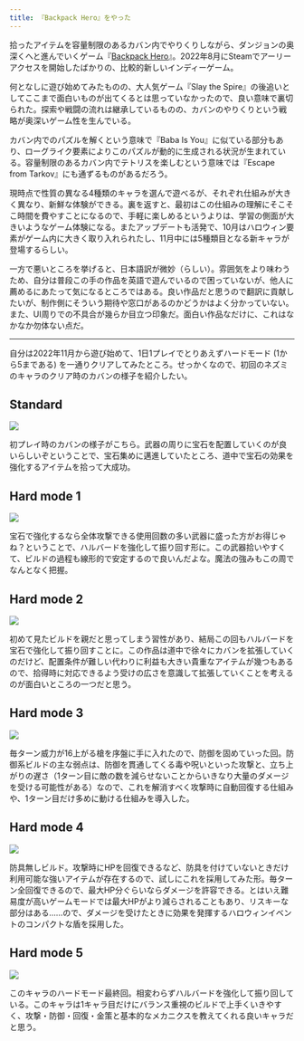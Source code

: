 ```yaml
---
title: 『Backpack Hero』をやった
---
```

拾ったアイテムを容量制限のあるカバン内でやりくりしながら、ダンジョンの奥深くへと進んでいくゲーム『[Backpack Hero](https://store.steampowered.com/app/1970580/Backpack_Hero/)』。2022年8月にSteamでアーリーアクセスを開始したばかりの、比較的新しいインディーゲーム。

何となしに遊び始めてみたものの、大人気ゲーム『Slay the Spire』の後追いとしてここまで面白いものが出てくるとは思っていなかったので、良い意味で裏切られた。探索や戦闘の流れは継承しているものの、カバンのやりくりという戦略が奥深いゲーム性を生んでいる。

カバン内でのパズルを解くという意味で『Baba Is You』に似ている部分もあり、ローグライク要素によりこのパズルが動的に生成される状況が生まれている。容量制限のあるカバン内でテトリスを楽しむという意味では『Escape from Tarkov』にも通ずるものがあるだろう。

現時点で性質の異なる4種類のキャラを選んで遊べるが、それぞれ仕組みが大きく異なり、新鮮な体験ができる。裏を返すと、最初はこの仕組みの理解にそこそこ時間を費やすことになるので、手軽に楽しめるというよりは、学習の側面が大きいようなゲーム体験になる。またアップデートも活発で、10月はハロウィン要素がゲーム内に大きく取り入れられたし、11月中には5種類目となる新キャラが登場するらしい。

一方で悪いところを挙げると、日本語訳が微妙（らしい）。雰囲気をより味わうため、自分は普段この手の作品を英語で遊んでいるので困っていないが、他人に薦めるにあたって気になるところではある。良い作品だと思うので翻訳に貢献したいが、制作側にそういう期待や窓口があるのかどうかはよく分かっていない。また、UI周りでの不具合が幾らか目立つ印象だ。面白い作品なだけに、これはなかなか勿体ない点だ。

* * *

自分は2022年11月から遊び始めて、1日1プレイでとりあえずハードモード (1から5まである) を一通りクリアしてみたところ。せっかくなので、初回のネズミのキャラのクリア時のカバンの様子を紹介したい。

Standard
--------

![](https://lh3.googleusercontent.com/docs/AG8NV2bn-GVgrrIHUppfhIdVOgE6FD0rJjtxbHkmXz9cSGePsFzdOnvHvf-TedCafXS3IKZm_2E_Uw7NsjXaoZF9EG6TYicMePoH2CRThS_OL4xPESiVIFjC7tLHlVPOX1qQdwkiM1g6LXgoJVjKMNaTv0LlZ0Ye_UyKyMgr3XtajJBq01hAEkLCatyzawxZvnWQVbOzGkVNJwUH7bYxHOgIzIUmS0nI2gWdFCHr8FLzfCG9TOW-8qLo0SO_7pGr_OJBPhp2IeckNonyyFOH4oIWL0vBQsJM22PY_wGocuh_x_obGtO-iIck_Vy7uY4N3kt0UcF19sG-5aE4oe_Dy3Tisgdw5MH2zt9HkGhknLTsbmr8paIB3_e2CeMoGbWkFQFfE8nhUI5_hLAjtZxRxCNCPXQSsES22X1cbK8LYQDB9ROSxdE6ARSdMMQJY8L6KAkFchfT3W3_aG1jeMm_6wLcK7T-FLThMv7KvkYRCqGVmUJ-w40DphsaW8RNdi3be578RtOm-rsQkj3SWZTgr34inxfTHHlUMz6H7tCVmSw8VQnslCLSRfVSMQWTfdZ_UGjFKn5n7-s4JJrVDzicKopK4Q5GtO3fSlLW-_ptuBenF1d_Rv9jtuQwLH4axZZcJHsQAhG4hUinzw5IVGpDT57QDkJ6uIcWWS9Qehq2OZoKR6vncTJa3QqNDGFj6G0v7qPoPwNE4xLvruuAmBwMMyiRdrxTmhTy5BZ9CzATtol6X3bwWFR-kD7K0cUpl2bZx9nQeTy_n62bSDOEj4q1Ex3nHjCxeE0IYcO-TLEoZCJTLfJVeebit-7wxSoTpejN3mCqZ1WfzwkB83RE6qpgAur0TCxvOXp5nIarExCj0Lj6M8jXl8KxK1EGvhlAm48KCspDAwTh0wMea4hjxcJiIgETE1AqSQcqQGXddov-6yGhMQH5bXU6ess4FcQk2rxH8lFb1enKEtzm6YGp1QYSt7jxFjYgdc-iUTtMpV7nL4VHlsTNQZiGL_TjhsY-Z4xuIJAGvUzPedxxp3jxaUD2UF3MRqTllR6WdJrnw_ng-XjEtzY4le4Bj-HnelFhMAGvfED-_dxj8SWI6qbQ-278juIeIYRxYSP2wuQDMoeVrzMWc8lv19Yho4AOuO2TXQarSpdqh-A9xfwbWjRDiv4wWc_uDqTqMy6EJrM693z-BnhgJOZcgqi6F-zBfnqUcq8ZqtGI9Vrm6MbHluJ1ENO-azIbY1YkJ3n3ye98DHBQESWffQsiVgtGzg)

初プレイ時のカバンの様子がこちら。武器の周りに宝石を配置していくのが良いらしいぞということで、宝石集めに邁進していたところ、道中で宝石の効果を強化するアイテムを拾って大成功。

Hard mode 1
-----------

![](https://lh3.googleusercontent.com/docs/AG8NV2YmUtDlaS41HXM-3WZaCZKj-DkQF4NT5VR4gLMO-DoaYN3FfmhQbKg85RetrQjrO3bxczKvnToPpNjgx-9Qdz_QK4KOEGTvG6eXpeks38Oa-RovWK8SAcwzQBK7KYjBGNSs7a47bd-C4zemLNtA1_IoA-hhKYx9dkeR2pFfQ3vX_Aq3Y87sa8OqjQxkWC4K59Yr8Dtbm4ETSFTmDndMcU2Yvut6xYPPqnCUqsTCy9neI0I8bQQLRQ0S9H1Law8sOsCHPDc_RI-Vh5S4yn5PCQK123rNuZQJkpjXzOqZGKHg8zDQ-SgADa1PolqKWtJQao2ersE87NNkkzz3BcsW95AKaR9Z1ZEPxh9iegcrsnN5lvN9GPn1vXMpulxgq713ce2sBREYID2Jv3J9BcjcLwXgTnwvMqw7CRPNc3epUxSWIOgLUFMr1urYv1KF3uoghdsS9b6T90qML6Ca_qfR_-kDPYCGBOckR_dXxCyANtTGLOtzwsnY_bGPWzmIwcEe1rZE5SPzJ1zmkp1ULt0T6-Qp_dXVXsWLtk1wbemRE2YCWlaaRZqlNmCc7Dt7XDwfAqblWvQ4AKx5J4YxdmuXvT4ZiaQavBZE-QFTwNw2dBzsMtuhoa2TsUbffHGtT6NZq03AWNsI44mL5HFD36Def3CqrhyfzpZ6wUUdng47FRKTRe2xweoArjfol6tpBgBsjO1oVKOvX59oii_SAb9TMqJ379NOW31e5zbxfD3qTKbIQ3ODY5zplH4zpladPYAn_WhZnGXRteWP1k1yMq2_HlV1ixgJj7iKMplP-n7QIumUBpFQN4kR79BHSWHFhoxD0I2YObi_bFNTq6YiB3lpV2honUENvBWgG2sMg_GuUCojjDJZqDtkj1UGyE4Qx40sj-xa2EERsryFlUiJOHFeMnZIuq8WwIs8itlDRjonlNHyCJnABM14Hja9B6ZRND6tafgKo8cWo1Lv1tNEJVsZdvr_a5mz8ZKm76WDkWMm_N3_cRR_xcNRKco1R6X3lpUlMVUtkGhsS8k0-vNZKcKBTETAAb-QatKwHttJlzeuSrQC2DI6pD1IFngOTiB0KwxZEDlkYzAGuRLHzvVNH13p6orJfb0pryg4EmZunxoBCt5JdIjZuT2v5Oz5DZTUgo4P8r-1EI3H0adsU3p1n54uvhEMX7rM1LPrM62yyCuBjl6GnF3ikGRhiAgLnis8EdmlmW47BC8I05YHLxSqjmeIiXBV6FeskSbkjlXhpNwMZQoydye4Pw)

宝石で強化するなら全体攻撃できる使用回数の多い武器に盛った方がお得じゃね？ということで、ハルバードを強化して振り回す形に。この武器拾いやすくて、ビルドの過程も線形的で安定するので良いんだよな。魔法の強みもこの周でなんとなく把握。

Hard mode 2
-----------

![](https://lh3.googleusercontent.com/docs/AG8NV2ZOllqRHtgQRRYVgoDsfQAdI7jHwQs_rctuxuQSFguKfpgU11yTmqB3sUAjmn3h0NMca0noK5XAH42cql7-gxcKVws3UVoOKuDuOER6yBKvqGL0XCY7epXgpuispgeI0MHsdRav5fsj8jSZWZtZYAa7TYEdfcnW0V4nw5P6axSKamO0H6z7T44Gcef3EEqWy23Bk2FUf9JGzAy1MvcvH-bV9wOBmIS5sH2AyKBsx3xW2-51EYnll8W6ZLEORpT2WrMxQHI4Za6vyXLZ_arwJuQueyJz7UmSdr927ImqYTB3DDzqJg83ZlsrQ0Cy9qy9X9QLSJJ7ce-Gp2tTs2UQq3XmmcC_XmXJ3vto6TFBGnPkDogSwpUAV6vbNGuHkfl8Nq-jD20-YkjW_JbUCUxgN6GlhxFhU3vU33e8HDrKbzEGkb8TzVaOPOaNg2GidhIXW75frVGLEDBXCV_JRKVugmQTdyvaMuKdreT0VpLUFuChIff9V-aI1VUUSU4uaQNBOdFtrmmeJn_uLBJmssporJGM_GNDJB10zdVi4b1AuTVAMTBgjWYuQB2wjBe4meVb8EJFhxZginn1TF32eqRSnAT5XRYz2-n_P-Dmp5mQgERaeT9UzzMsyvWg0BF14hIkgRyusVf4RaG4wrzfW0bcXDB7qhqKDj9qwuMNtAMs0CadgBDEGZ0gaBWvCYxR13dgY24y04p55TnqawNGqunpqym4SqRiA1P7MtRPuqAWeRUH9ojOGMidbsRq5ln5lISqyQr3WxLIIbdJrrvCfTv5L1WbhYF9WbXEUk4q6OA77IdES9O0e-dPl7BjYfZXXG1QXIAhIMet6-xZe9vkUY8pwMM92oAwU_Oebs9YZs20DvoRUxFbORKCHQpS0s-PCBe4yzbKB60OSHfsePI1IH0e_M8Kg8X4fDSbBM3knq3V1-4LvsS5aP0ZF6khYbjszKub2wI-qgKTAFZFbElc4RFKoJa5pELuryQZ7qLIntSzUBwvFopY7D9kNKtCPSLFeRktiDKbp4QQ9shz7nGVERd4dTDhLnRJg_hg0mo_mAPRTiuQOWFt3j73nw-9B-RjfM1egF2DQn3iWqLnrXDAmFSBEG5iTAN2sbPq1kuJBqBKW1vGl4aIJz3kF-zmcRNP5vheO-YPokWQieHXQPzwt4V683Q8ZzkXB-IK5CDyFP2e3DFCRjqyvmefNufOJgS4q3wO4krfvKvEc_DZnxETQwWFYfEJ_UXTMLSs3rx7IhMzxXlvqL_Imw)

初めて見たビルドを親だと思ってしまう習性があり、結局この回もハルバードを宝石で強化して振り回すことに。この作品は道中で徐々にカバンを拡張していくのだけど、配置条件が難しい代わりに利益も大きい貴重なアイテムが幾つもあるので、拾得時に対応できるよう受けの広さを意識して拡張していくことを考えるのが面白いところの一つだと思う。

Hard mode 3
-----------

![](https://lh3.googleusercontent.com/docs/AG8NV2bc-T1BTis2-1aIcRwFlRbbuZ4hV6WN25rD9CWxhao0ZXdHtx3QPe7mB3L0lLstMq73kWsm9JAEFAIf_IQ6V3Uyk2gtumSDfhYko6U_f4yTbXrQF0alKszUQ9chccxR3gzbz_jdNf960SkwYgpcW8wgpyGUAPd5IFbhZK5UD7gTYVMN_CU99wltWghb3FEj3ITnHNrRMTExgrsLBFDg-3lAbdLGpgCO06zhmIqI3aq_HZILMm4ujbIEkaSLsSWRmW4yRidkVFwdknlKiyymSoe3fLyum6uxuE1fXrNOjJ04y1weZtGWepjsduCxvJd5CjGw9yvWgbISeHvgi0Y6IwK4nH7KJ_KU32YSnEH3xrtJJZvRaWPKXVVj4WXr1tGq1gn8hxV7HQdGr1HX6X_tGtsdMAehs3lX162K2uciITM_-M24ycKI78Klpb3P3Tlq0ZYd9D0t9SBA4qBuMmYqDTkL6xhmAKLiEQAzXRM2hLrcXi6FY8qx7C3SfD_ZoXbu01BOUGnhn1Y5n1cjc6CIg0INPJGMvidFqkcgElp9JkVo97Wd-vjFR2NTSXSITVesqGmHdU0rAhgA3BwblPBkpOBZpOgB63lKcVvke-Jh_GT0pZjz6VnOb-Ngzp9F7PoAXMVYCreDeFrOZN1YlHhLQls--q_pHNcg93hqfQxT5GPY4GmbYn2D3x6LN0J_0UKxbhbDEDY3lgcV3I5WtapBZ1FLEFsRf_Aw_qh-OT9i3t57VyEWZLEZ305LmXaatY9cKDd7E5zMau3FI-jLQPZ8S2yLNixJtmdBI7VP_2Lv6ivNZKoqN-n52zlCRi1uluVmlgpJwvKp2G2c-btqP1nXh51iKdztNLx-_8SLWij0AVZdwv6q2rD9y7GyRRJgBGT3m5LPrFTpBB1ROSbWC0VobLBSbvVKwPivQP05APyoxzZf4WsNwqbndvSgJfP301fa1y6I-R1zF4afclkwklSjGDZm-QgnnAA6IQpYnmtIDpt6EHcqys0bod6ZVXBSC5JoZcDLpIUURmbznVZh-iQHZeJEGwfztbJdAFT-FNCcZHE7z49gWmZBp4AX7AsSOQ32_ikj-yyh9ZWQYDPBNgRxjK2kWeq3xTFzznvipnss_P7RAgqvHvGLqTrmNOnTUe12MMc6Nqkm7SsVtOR1m4EyWrOaPGp16i99F9Z63K-l1Fjc_Jp49LZQ5mi0N8jDLgL-WCYlbnuf435FTvqZHS_MFSxYlMeDO2t98wSKNaItBD_effyrxQ)

毎ターン威力が16上がる槍を序盤に手に入れたので、防御を固めていった回。防御系ビルドの主な弱点は、防御を貫通してくる毒や呪いといった攻撃と、立ち上がりの遅さ（1ターン目に敵の数を減らせないことからいきなり大量のダメージを受ける可能性がある）なので、これを解消すべく攻撃時に自動回復する仕組みや、1ターン目だけ多めに動ける仕組みを導入した。

Hard mode 4
-----------

![](https://lh3.googleusercontent.com/docs/AG8NV2ZkK671JBYnNrJKmVXNKUVXb2NtbMl_q0FEwivWJuo8uiMoMh7AHbFHXBXFomaqaWCz18tq8aeSLXJ3IzlnVV3bOuKQx1mfjYy-Npy_u8xD1ADuzbNft3MUmup4jL5ApB1xSx-FqiRn8qEs4mzj8ovZXn2lgCxFo2by1-o-NF_pD9pqxLCwHE-j3t1ZfuEclTo_ja_N1EGGQP1xGZterS5X6BH91SPxi9yfja6O2ryNeJxWbqgQmeSQBAvkxjJHGQk9wcM4FPZyR179NFIZDmnMCBqiLs6ZLqqOTQsj1XMnprvOlINDau5pu1UpWEnVymWd6A-t5ZLM3IuHjaBLlXl7DmE6si6m9RTbby764Px8iciTI3iY_Rf9HzvN0IntDyhNBPGH01wU0UJISj01b16b1tIu4EKeTpcu00e2yNFUO7s9dh89qVpQFK1imeCWGZkju3zlkihfTRFxpnD3H4na7plwqAeBhe7JszkDxnulwsk7AKGr8Kbi_dXxUucx3-wphsbzGMBb-VJuMO9fexutN-aybNRLzeBqhUO-uLg3VFS8hPctq2hgO1xZuwQnEeyE_YI5BUZtRFcSdI3fZejh-rQxr2wIWIvL2a9VlEFov4u__VcmSVZ6WQZ1_F1uu6n-pPmLcIB3sL1S9VK5WjhzFobc98AorcwbmRFvueMhYRlqjJtpAFEjtQP7a0VdZCP8VuijWxjo6f0MEyEutEI21XXUnL594bvBtvNbWT82JYC7zQsWjDuQ-grlCV7RTSRWY9tADcUZOGHOCqwsbgGGLSflrfHCVCZm1Rm384lrRCp1Vowwx-FlB-JWuiSLbRlX3RcUgfgB3KO9IJlDxnaeQDIjdckp5HggBv1ObXthQVqNi5MHSJ_Ukd1eoRX_cigtms5KmNZWSWpGLEhtcP2jGCs4GBynjg-AMjyhxYl5CIjTqNxZAUN37uIS_OEE5XchgkzDOl_KA5--QJnjZZ4trf0iczbuGFiserpYKRsau3t63iyKtRvwlbUvcnwmDBj3kWIDROqY4bVBQNWLVIgN3WE7EQ81he4WZx1qa_ORRikQBaFuIV7FJSVhjzSpuQ98BrszkYyuY8a4ASmYAY46vxJef8dJverkLdDwRcsSKRBDKKiRs4B3nMfLPlDg0EcLpkpwzVCOW_Xb6RaLgJgGt5O2t0PDMY93Bjzppf8oliV7sv95uStbA7KsRgkur1JsotttXdNbs3D-aFKhL7jvoe7IPANZTgnr1Ili0sZ6VjuGgA)

防具無しビルド。攻撃時にHPを回復できるなど、防具を付けていないときだけ利用可能な強いアイテムが存在するので、試しにこれを採用してみた形。毎ターン全回復できるので、最大HP分ぐらいならダメージを許容できる。とはいえ難易度が高いゲームモードでは最大HPがより減らされることもあり、リスキーな部分はある……ので、ダメージを受けたときに効果を発揮するハロウィンイベントのコンパクトな盾を採用した。

Hard mode 5
-----------

![](https://lh3.googleusercontent.com/docs/AG8NV2blbsc6W5YokBrn7EwwBHgN6noi-zh1N0p7r9SvIq5TIDpjkKZsES5OSClW1nBtp7VSmuLniPZIwGCfN1VWfZtYqNATDhsTHvCFK_f_mT2koKLPJXDwFjIs3iEBpQP9aVjSVjApk_Ua3NxbYPF-h0FgS2XwRwhW8ntpYio50xgyGDg9UNqCRA6IVsL4hEAmuzisGbi0lABf4oyKyugxV7S1rONVJIQd7Yv-N1HpzUHk2vduZ9oA_prLEALUZmaj78_9TYkZUTuCIXuOdCM0o6oqPl5Z4MhP8hRojR_MzIMAVJhukiS7W8bqYWEA8ojTY87ddc1iQ-SY2Y9duesmn1zkwQTAnQY6pjt5ftR3Z8CPSd1rK_lPkObDXNWerSZcnpWuHhDtpcEDOJ7AqBycu0B6mTJwlM7gbeha2S12tD2LHU53O0i9hwQ4suz2x9oU80EeYrumtI-QLNwrfSSrexGssE9Z8N7BQg6_ERTw3RUpqO02VHA8JoqPhG-P2GIcMBGVLL9rs5hx9BDPINON7U5o5tuJbNnlAyMRU7BF9S7vP0ofgbFqB2RS8-tUh7FZzGdcNZmwJphXAl396UH89lH9zazRN5OqmGqoiaATc0DPvAAos6bp-xOSqgU8Tlgf7UPo8UrJx7eelv6ctfj_AmUYLV8R4FCs8UlTa6O-x5UjJUrsAwiJj_-WRTQTlhRfFkfmPiJUneNpTz7E196mPga59AY0T4uX06Tf3lHGfdQR4x1qYQtSiwCPVm1-6F3Jf6waGSXvj5i8UPzomPpqs6JqT9t6kKte36d7aTpnlEKn4t9XSfNOp_Hqrcak4YfHRrBsF46CXJZX6YWYOi38dKNFqYi7qDnAcAsQ7zo0ZYvUapj-v35naAEWsSFI0JkIyA9lvL5jebDGnGikZ-SWDlbAfChYkzlwWBib0Y6TCmLeGNzAI2v8KkfPuBS5YfuQFB7z0FPfhDEAL6LTrYZ1Vnzw4DaBjoV2nlq8hkeqeRXjEAfWS1SqiyCEYPJ8T-IuPe2a99ujMI0H_jorwgI2Ls-uqXLQmdU6xVFm0sIwGmxkCLUe_eKZuKnjmf2AmH_zm36GQCmHulB5XMbNQ45yIkBM4b-Ma-_EpeykJI1iQ-_5zZTXV8-slMaiUw74ENyvWc-L92nnEOQTTlLyfjnG_r41Uj3ENqisTIfrCzNWugMTerbwe5n5TrzjyE2bHZ3I6JbtLW2FlrE68om-ZjDWbLYfYO0MVfmAEzqttB7vbAFle26Tlg)

このキャラのハードモード最終回。相変わらずハルバードを強化して振り回している。このキャラは1キャラ目だけにバランス重視のビルドで上手くいきやすく、攻撃・防御・回復・金策と基本的なメカニクスを教えてくれる良いキャラだと思う。
